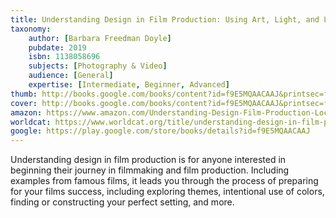 ```yaml
---
title: Understanding Design in Film Production: Using Art, Light, and Locations to Tell Your Story
taxonomy:
	author: [Barbara Freedman Doyle]
	pubdate: 2019
	isbn: 1138058696
	subjects: [Photography & Video]
	audience: [General]
	expertise: [Intermediate, Beginner, Advanced]
thumb: http://books.google.com/books/content?id=f9E5MQAACAAJ&printsec=frontcover&img=1&zoom=1&imgtk=AFLRE73FtnfZHkRdTvFLy-VvEOGYdV09NFPj_EBFWbqEQWu37KEuRf22bwosIHzs78C-bMoKR88AsB125p3ExhUd2fZ7_onmof0mOTMckLSHr3dhgVP0IFH5tJPdTACCG_K-LexWvwJQ&source=gbs_api
cover: http://books.google.com/books/content?id=f9E5MQAACAAJ&printsec=frontcover&img=1&zoom=1&imgtk=AFLRE73FtnfZHkRdTvFLy-VvEOGYdV09NFPj_EBFWbqEQWu37KEuRf22bwosIHzs78C-bMoKR88AsB125p3ExhUd2fZ7_onmof0mOTMckLSHr3dhgVP0IFH5tJPdTACCG_K-LexWvwJQ&source=gbs_api
amazon: https://www.amazon.com/Understanding-Design-Film-Production-Locations/dp/1138058696/ref=sr_1_1?keywords=Understanding+design+in+film+production+%3A+using+art%2C+light+%26+locations+to+tell+your+story&qid=1571673571&sr=8-1
worldcat: https://www.worldcat.org/title/understanding-design-in-film-production-using-art-light-locations-to-tell-your-story/oclc/1088892424&referer=brief_results
google: https://play.google.com/store/books/details?id=f9E5MQAACAAJ
---
```

Understanding design in film production is for anyone interested in beginning their journey in filmmaking and film production.  Including examples from famous films, it leads you through the process of preparing for your films success, including exploring themes, intentional use of colors, finding or constructing your perfect setting, and more.